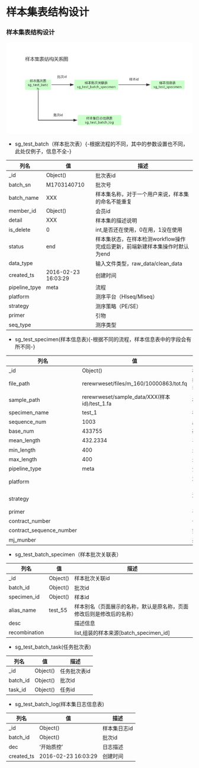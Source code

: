 # 样本集表结构设计
### 样本集表结构设计
![样本集表结构关系图](样本集表结构关系图.png)
+ sg_test_batch（样本批次表）{-根据流程的不同，其中的参数设置也不同，此处仅例子，信息不全-}

| 列名 | 值 | 描述 |
| ---- | ---- | ---- |
|_id|Object()|批次表id|
|batch_sn|M1703140710|批次号|
|batch_name|XXX|样本集名称，对于一个用户来说，样本集的命名不能重复|
|member_id|Object()|会员id|
|detail|XXX|样本集的描述说明|
|is_delete|0|int,是否还在使用，0在用，1没在使用|
|status|end|样本集状态，在样本检测workflow操作完成后更新，前端新建样本集操作时默认为end|
|data_type||输入文件类型，raw_data/clean_data|
|created_ts|2016-02-23 16:03:29|创建时间|
|pipeline_tpye|meta|流程|
|platform||测序平台（HIseq/MIseq）|
|strategy||测序策略（PE/SE）|
|primer ||引物|
|seq_type||测序类型|

+ sg_test_specimen(样本信息表){-根据不同的流程，样本信息表中的字段会有所不同-}

| 列名 | 值 | 描述 |
| ---- | ---- | ---- |
|_id|Object()|样本id|
|file_path|rerewrweset/files/m_160/10000863/tot.fq|输入的序列文件名称|
|sample_path|rerewrweset/sample_data/XXX(样本id)/test_1.fa|样本文件路径|
|specimen_name|test_1|样本名称|
|sequence_num|1003|序列长度|
|base_num|433755|碱基长度|
|mean_length|432.2334|平均长度|
|min_length|400|最小长度|
|max_length|400|最大长度|
|pipeline_type|meta|流程|
|platform||测序平台（HIseq/MIseq）|
|strategy||测序策略（PE/SE）|
|primer ||引物|
|contract_number||合同号|
|contract_sequence_number||签订测序量|
|mj_munber||美吉编号|


+ sg_test_batch_specimen（样本批次关联表）

| 列名 | 值 | 描述 |
| ---- | ---- | ---- |
|_id|Object()|样本批次关联id|
|batch_id|Object()|批次id|
|specimen_id|Object()|样本id|
|alias_name|test_55|样本别名（页面展示的名称，默认是原名称，页面修改后则是修改后的名称）|
|desc||描述信息|
|recombination||list,组装的样本来源[batch_specimen_id]|

+ sg_test_batch_task(任务批次表)

| 列名 | 值 | 描述 |
| ---- | ---- | ---- |
|_id|Object()|任务批次表id|
|batch_id|Object()|批次id|
|task_id|Object()|任务id|

+ sg_test_batch_log(样本集日志信息表)

| 列名 | 值 | 描述 |
| ---- | ---- | ---- |
|_id|Object()|样本集日志id|
|batch_id|Object()|批次id|
|dec|‘开始质控’|日志描述|
|created_ts|2016-02-23 16:03:29|创建时间|
